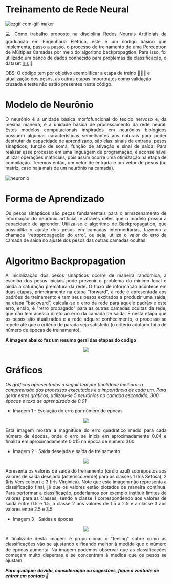 # Treinamento de Rede Neural
![ezgif com-gif-maker](https://user-images.githubusercontent.com/67600860/136825544-05c9b3d4-d5ce-4e81-a4c9-0b30acb13628.gif)

<p align="justify">
💻 Como trabalho proposto na disciplina Redes Neurais Artificiais da graduação em Engenharia Elétrica, este é um código básico que implementa, passo a passo, o processo de treinamento de uma Perceptron de Múltiplas Camadas por meio do algoritmo backpropagtion. Para isso, foi utilizado um banco de dados conhecido para problemas de classificação, o dataset <a href="https://archive.ics.uci.edu/ml/datasets/iris">Iris</a> 🌼
</p>
  
OBS: O código tem por objetivo exemplificar a etapa de treino 🏋🏾‍♀ e atualização dos pesos, as outras etapas importnates como validação cruzada e teste não estão presentes neste código.

# Modelo de Neurônio
<p align="justify">
O neurônio é a unidade básica morfofuncional do tecido nervoso e, da
mesma maneira, é a unidade básica de processamento da rede neural. Estes
modelos computacionais inspirados em neurônios biológicos possuem
algumas características semelhantes aos naturais para poder desfrutar da
capacidade de aprendizado, são elas: sinais de entrada, pesos sinápticos,
função de soma, função de ativação e sinal de saída.
Para realizar esse processo em uma linguagem de programação, é
aconselhável utilizar operações matriciais, pois assim ocorre uma otimização
na etapa de compilação. Teremos então, um vetor de entrada e um vetor de
pesos (ou matriz, caso haja mais de um neurônio na camada).
</p>

![neuronio](https://user-images.githubusercontent.com/67600860/136829925-bfd180e6-f59b-4901-85d3-a3c2a8d2a98b.png)

# Forma de Aprendizado
<p align="justify">
Os pesos sinápticos são peças fundamentais para o armazenamento de
informação do neurônio artificial, é através deles que o modelo possui a
capacidade de aprender. Utiliza-se o algoritmo de Backpropagation,
que possibilita o ajuste dos pesos em camadas intermediárias, fazendo a
chamada “retropropagação do erro”, ou seja, utiliza o valor do erro da
camada de saída no ajuste dos pesos das outras camadas ocultas.
 </p>

# Algoritmo Backpropagation
<p align="justify">
A inicialização dos pesos sinápticos ocorre de maneira randômica, a
escolha dos pesos iniciais pode prevenir o problema do mínimo local e ainda
a saturação prematura da rede. O fluxo de informação acontece em duas
etapas, primeiramente na etapa "forward", a rede é apresentada aos padrões
de treinamento e tem seus pesos excitados a produzir uma saída, na etapa
“backward”, calcula-se o erro da rede para aquele padrão e este erro, então, é
"retro propagado" para as outras camadas ocultas da rede, que não tem
acesso direto ao erro da camada de saída. É nesta etapa que os pesos são atualizados e a rede adquire conhecimento, o processo se repete até que o
critério de parada seja satisfeito (o critério adotado foi o de número de
épocas de treinamento).
</p>

**A imagem abaixo faz um resumo geral das etapas do código**

<p align="center">
  <img src="https://user-images.githubusercontent.com/67600860/136827442-aff9e61d-ec4c-437f-98d6-1b8e20688ff6.png" />
</p>

# Gráficos
*Os gráficos apresentados a seguir tem por finalidade melhorar a compreensão dos processos executados e a importância de cada um. Para gerar estes gráficos, utilizou-se 5 neurônios na camada escondida, 300 épocas e taxa de aprendizado de 0.01*

* Imagem 1 - Evolução do erro por número de épocas

<p align="center">
  <img src="https://user-images.githubusercontent.com/67600860/136830197-fa51fda2-5f17-40d4-9f6f-7149d4c4f9ec.jpg" />
</p>
<p align="justify">
Esta imagem mostra a magnitude do erro quadrático médio para cada número de épocas, onde o erro se inicia em aproximadamente 0.04 e finaliza em aproximadamente 0.015 na época de número 300
</p>

* Imagem 2 - Saída desejada e saída de treinamento

<p align="center">
  <img src="https://user-images.githubusercontent.com/67600860/136830662-dc29ecb8-bbc2-4a29-956f-a7a4e7a25b9a.jpg" />
</p>

<p align="justify">
Apresenta os valores de saída do treinamento (círulo azul) sobrepostos aos valores de saída desejado (asterisco verde) para as classes 1 (Iris Setosa), 2 (Iris
Versicolour) e 3 (Iris Virginica). Note que esta imagem não representa a classificação final, já que os valores estão plotados de maneira contínua. Para performar a classificação, poderíamos por exemplo instituir limites de valores para as classes, sendo a classe 1 correspondendo aos valores de saída entre 0.5 e 1.5, a classe 2 aos valores de 1.5 a 2.5 e a classe 3 aos valores entre 2.5 e 3.5
 </p>

* Imagem 3 - Saídas e épocas

<p align="center">
  <img src="https://user-images.githubusercontent.com/67600860/136830937-b0bf0b76-0ec7-4e6d-b08b-50e3bf7ea43b.jpg" />
</p>

<p align="justify">
A finalizade desta imagem é proporcionar o "feeling" sobre como as classificações vão se ajustando e ficando melhor à medida que o número de épocas aumenta. Na imagem podemos observar que as classificações começam muito dispersas e se concentram à medida que os pesos se ajustam
 </p>
 
 
 ***Para qualquer dúvida, consideração ou sugestões, fique à vontade de entrar em contato 📧***


